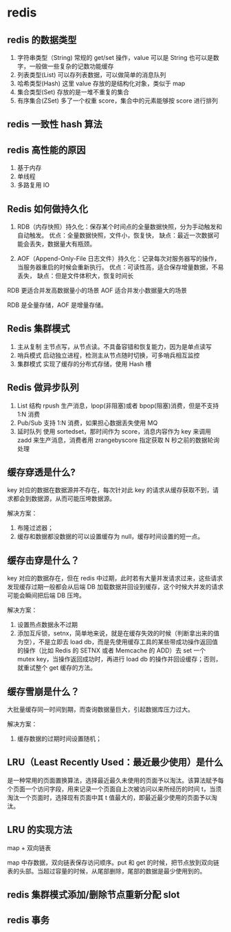 # redis

## redis 的数据类型

1. 字符串类型（String) 常规的 get/set 操作，value 可以是 String 也可以是数字，一般做一些复杂的记数功能缓存
2. 列表类型(List) 可以存列表数据，可以做简单的消息队列
3. 哈希类型(Hash) 这里 value 存放的是结构化对象，类似于 map
4. 集合类型(Set) 存放的是一堆不重复的集合
5. 有序集合(ZSet) 多了一个权重 score，集合中的元素能够按 score 进行排列

## redis 一致性 hash 算法

## redis 高性能的原因

1. 基于内存
2. 单线程
3. 多路复用 IO

## Redis 如何做持久化

1. RDB（内存快照）持久化：保存某个时间点的全量数据快照，分为手动触发和自动触发。
   优点：全量数据快照，文件小，恢复快，
   缺点：最近一次数据可能会丢失，数据量大有瓶颈。

2. AOF（Append-Only-File 日志文件）持久化：记录每次对服务器写的操作，当服务器重启的时候会重新执行。
   优点：可读性高，适合保存增量数据，不易丢失，
   缺点：但是文件体积大，恢复时间长

RDB 更适合并发高数据量小的场景
AOF 适合并发小数据量大的场景

RDB 是全量存储，AOF 是增量存储。

## Redis 集群模式

1. 主从复制 主节点写，从节点读。不具备容错和恢复能力，因为是单点读写
2. 哨兵模式 启动独立进程，检测主从节点随时切换，可多哨兵相互监控
3. 集群模式 实现了缓存的分布式存储，使用 Hash 槽

## Redis 做异步队列

1. List 结构 rpush 生产消息，lpop(非阻塞)或者 bpop(阻塞)消费，但是不支持 1:N 消费
2. Pub/Sub 支持 1:N 消费，如果担心数据丢失使用 MQ
3. 延时队列 使用 sortedset，那时间作为 score，消息内容作为 key 来调用 zadd 来生产消息，消费者用 zrangebyscore 指定获取 N 秒之前的数据轮询处理

## 缓存穿透是什么?

key 对应的数据在数据源并不存在，每次针对此 key 的请求从缓存获取不到，请求都会到数据源，从而可能压垮数据源。

解决方案：

1. 布隆过滤器；
2. 缓存和数据都没数据的可以设置缓存为 null，缓存时间设置的短一点。

## 缓存击穿是什么？

key 对应的数据存在，但在 redis 中过期，此时若有大量并发请求过来，这些请求发现缓存过期一般都会从后端 DB 加载数据并回设到缓存，这个时候大并发的请求可能会瞬间把后端 DB 压垮。

解决方案：

1. 设置热点数据永不过期
2. 添加互斥锁，setnx，简单地来说，就是在缓存失效的时候（判断拿出来的值为空），不是立即去 load db，而是先使用缓存工具的某些带成功操作返回值的操作（比如 Redis 的 SETNX 或者 Memcache 的 ADD）去 set 一个 mutex key，当操作返回成功时，再进行 load db 的操作并回设缓存；否则，就重试整个 get 缓存的方法。

## 缓存雪崩是什么？

大批量缓存同一时间到期，而查询数据量巨大，引起数据库压力过大。

解决方案：

1. 缓存数据的过期时间设置随机；

## LRU（Least Recently Used：最近最少使用）是什么

是一种常用的页面置换算法，选择最近最久未使用的页面予以淘汰。该算法赋予每个页面一个访问字段，用来记录一个页面自上次被访问以来所经历的时间 t，当须淘汰一个页面时，选择现有页面中其 t 值最大的，即最近最少使用的页面予以淘汰。

## LRU 的实现方法

map + 双向链表

map 中存数据，双向链表保存访问顺序。put 和 get 的时候，把节点放到双向链表的头部。当超过容量的时候，从尾部删除，尾部的数据是最少使用到的。

## redis 集群模式添加/删除节点重新分配 slot

## redis 事务
